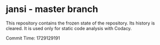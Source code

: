 # jansi - master branch

This repository contains the frozen state of the repository.
Its history is cleared. It is used only for static code
analysis with Codacy.

Commit Time: 1729129191